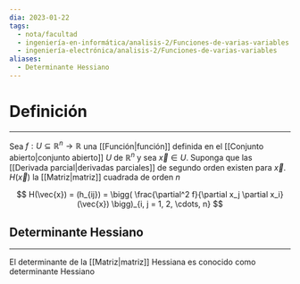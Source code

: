 ```yaml
---
dia: 2023-01-22
tags:
  - nota/facultad
  - ingeniería-en-informática/analisis-2/Funciones-de-varias-variables
  - ingeniería-electrónica/analisis-2/Funciones-de-varias-variables
aliases:
  - Determinante Hessiano
---
```

# Definición
---
Sea $f : U \subseteq \mathbb{R}^n \to \mathbb{R}$ una [[Función|función]] definida en el [[Conjunto abierto|conjunto abierto]] $U$ de $\mathbb{R}^n$ y sea $\vec{x} \in U$. Suponga que las [[Derivada parcial|derivadas parciales]] de segundo orden existen para $\vec{x}$. $H(\vec{x})$ la [[Matriz|matriz]] cuadrada de orden $n$

$$ H(\vec{x}) = (h_{ij}) = \bigg( \frac{\partial^2 f}{\partial x_j \partial x_i}(\vec{x}) \bigg)_{i, j = 1, 2, \cdots, n} $$

## Determinante Hessiano
---
El determinante de la [[Matriz|matriz]] Hessiana es conocido como determinante Hessiano